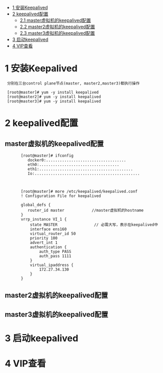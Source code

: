 
* [1 安装Keepalived](#1-安装Keepalived)
* [2 keepalived配置](#2-keepalived配置)
  *  [2.1 master虚拟机的keepalived配置](#master虚拟机的keepalived配置)
  *  [2.2 master2虚拟机的keepalived配置](#master2虚拟机的keepalived配置)
  *  [2.3 master3虚拟机的keepalived配置](#master3虚拟机的keepalived配置)
* [3 启动keepalived](#3-启动keepalived)
* [4 VIP查看](#4-VIP查看)

# 1 安装Keepalived

     分别在三台control plane节点(master, master2,master3)都执行操作

     [root@master]# yum -y install keepalived
     [root@master2]# yum -y install keepalived
     [root@master3]# yum -y install keepalived
 
# 2 keepalived配置

## master虚拟机的keepalived配置

           [root@master]# ifconfig
              docker0:...................................
              eth0:...................................
              eth1:.........................................
              Io:..............................................
           
           

           [root@master]# more /etc/keepalived/keepalived.conf 
           ! Configuration File for keepalived
           
           global_defs {
              router_id master            //master虚拟机的hostname
           }
           vrrp_instance VI_1 {
               state MASTER                // 必需大写，表示在keepalived中
               interface ens160
               virtual_router_id 50
               priority 100
               advert_int 1
               authentication {
                   auth_type PASS
                   auth_pass 1111
               }
               virtual_ipaddress {
                   172.27.34.130
               }
           }
## master2虚拟机的keepalived配置
## master3虚拟机的keepalived配置
 

# 3 启动keepalived

# 4 VIP查看
